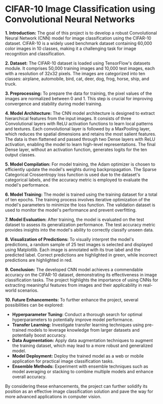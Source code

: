 # CIFAR-10 Image Classification using Convolutional Neural Networks


**1. Introduction:**
The goal of this project is to develop a robust Convolutional Neural Network (CNN) model for image classification using the CIFAR-10 dataset. CIFAR-10 is a widely used benchmark dataset containing 60,000 color images in 10 classes, making it a challenging task for image recognition and classification.

**2. Dataset:**
The CIFAR-10 dataset is loaded using TensorFlow's datasets module. It comprises 50,000 training images and 10,000 test images, each with a resolution of 32x32 pixels. The images are categorized into ten classes: airplane, automobile, bird, cat, deer, dog, frog, horse, ship, and truck.

**3. Preprocessing:**
To prepare the data for training, the pixel values of the images are normalized between 0 and 1. This step is crucial for improving convergence and stability during model training.

**4. Model Architecture:**
The CNN model architecture is designed to extract hierarchical features from the input images. It consists of three Convolutional layers with ReLU activation functions to learn local patterns and textures. Each convolutional layer is followed by a MaxPooling layer, which reduces the spatial dimensions and retains the most salient features. The data is then flattened and passed through two Dense layers with ReLU activation, enabling the model to learn high-level representations. The final Dense layer, without an activation function, generates logits for the ten output classes.

**5. Model Compilation:**
For model training, the Adam optimizer is chosen to efficiently update the model's weights during backpropagation. The Sparse Categorical Crossentropy loss function is used due to the dataset's categorical labels, and the accuracy metric is employed to evaluate the model's performance.

**6. Model Training:**
The model is trained using the training dataset for a total of ten epochs. The training process involves iterative optimization of the model's parameters to minimize the loss function. The validation dataset is used to monitor the model's performance and prevent overfitting.

**7. Model Evaluation:**
After training, the model is evaluated on the test dataset to assess its generalization performance. The test accuracy metric provides insights into the model's ability to correctly classify unseen data.

**8. Visualization of Predictions:**
To visually interpret the model's predictions, a random sample of 25 test images is selected and displayed using Matplotlib. Each image is annotated with its true label and the predicted label. Correct predictions are highlighted in green, while incorrect predictions are highlighted in red.

**9. Conclusion:**
The developed CNN model achieves a commendable accuracy on the CIFAR-10 dataset, demonstrating its effectiveness in image classification tasks. The project highlights the importance of using CNNs for extracting meaningful features from images and their applicability in real-world scenarios.

**10. Future Enhancements:**
To further enhance the project, several possibilities can be explored:

- **Hyperparameter Tuning:** Conduct a thorough search for optimal hyperparameters to potentially improve model performance.
- **Transfer Learning:** Investigate transfer learning techniques using pre-trained models to leverage knowledge from larger datasets and potentially boost accuracy.
- **Data Augmentation:** Apply data augmentation techniques to augment the training dataset, which may lead to a more robust and generalized model.
- **Model Deployment:** Deploy the trained model as a web or mobile application for practical image classification tasks.
- **Ensemble Methods:** Experiment with ensemble techniques such as model averaging or stacking to combine multiple models and enhance overall accuracy.

By considering these enhancements, the project can further solidify its position as an effective image classification solution and pave the way for more advanced applications in computer vision.

